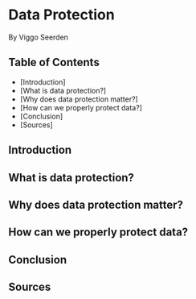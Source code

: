 # Data Protection
By Viggo Seerden

## Table of Contents

- [Introduction]
- [What is data protection?]
- [Why does data protection matter?]
- [How can we properly protect data?]
- [Conclusion]
- [Sources]

## Introduction

## What is data protection?

## Why does data protection matter?

## How can we properly protect data?

## Conclusion

## Sources
